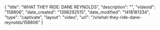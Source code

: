 {
    "title": "WHAT THEY RIDE: DANE REYNOLDS",
    "description": "",
    "videoid": "158806",
    "date_created": "1398292515",
    "date_modified": "1418181334",
    "type": "captivate",
    "layout": "video",
    "url": "\/v\/what-they-ride-dane-reynolds\/158806"
}
